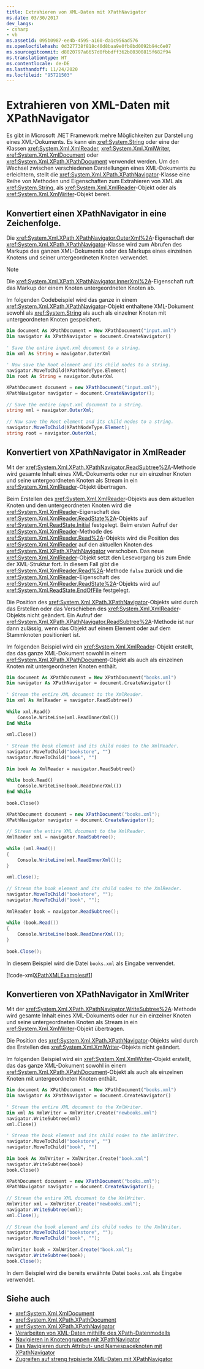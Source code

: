 ```yaml
---
title: Extrahieren von XML-Daten mit XPathNavigator
ms.date: 03/30/2017
dev_langs:
- csharp
- vb
ms.assetid: 095b0987-ee4b-4595-a160-da1c956ad576
ms.openlocfilehash: 0d327738f818c40d8baa9e0fb8bd0092b94c6e07
ms.sourcegitcommit: d8020797a6657d0fbbdff362b80300815f682f94
ms.translationtype: HT
ms.contentlocale: de-DE
ms.lasthandoff: 11/24/2020
ms.locfileid: "95721503"
---
```

# <a name="extract-xml-data-using-xpathnavigator"></a>Extrahieren von XML-Daten mit XPathNavigator

Es gibt in Microsoft .NET Framework mehre Möglichkeiten zur Darstellung eines XML-Dokuments. Es kann ein <xref:System.String> oder eine der Klassen <xref:System.Xml.XmlReader>, <xref:System.Xml.XmlWriter>, <xref:System.Xml.XmlDocument> oder <xref:System.Xml.XPath.XPathDocument> verwendet werden. Um den Wechsel zwischen verschiedenen Darstellungen eines XML-Dokuments zu erleichtern, stellt die <xref:System.Xml.XPath.XPathNavigator>-Klasse eine Reihe von Methoden und Eigenschaften zum Extrahieren von XML als <xref:System.String>, als <xref:System.Xml.XmlReader>-Objekt oder als <xref:System.Xml.XmlWriter>-Objekt bereit.  
  
## <a name="convert-an-xpathnavigator-to-a-string"></a>Konvertiert einen XPathNavigator in eine Zeichenfolge.  

 Die <xref:System.Xml.XPath.XPathNavigator.OuterXml%2A>-Eigenschaft der <xref:System.Xml.XPath.XPathNavigator>-Klasse wird zum Abrufen des Markups des ganzen XML-Dokuments oder des Markups eines einzelnen Knotens und seiner untergeordneten Knoten verwendet.  
  
> [!NOTE]
> Die <xref:System.Xml.XPath.XPathNavigator.InnerXml%2A>-Eigenschaft ruft das Markup der einem Knoten untergeordneten Knoten ab.  
  
 Im folgenden Codebeispiel wird das ganze in einem <xref:System.Xml.XPath.XPathNavigator>-Objekt enthaltene XML-Dokument sowohl als <xref:System.String> als auch als einzelner Knoten mit untergeordneten Knoten gespeichert.  
  
```vb  
Dim document As XPathDocument = New XPathDocument("input.xml")  
Dim navigator As XPathNavigator = document.CreateNavigator()  
  
' Save the entire input.xml document to a string.  
Dim xml As String = navigator.OuterXml  
  
' Now save the Root element and its child nodes to a string.  
navigator.MoveToChild(XPathNodeType.Element)  
Dim root As String = navigator.OuterXml  
```  
  
```csharp  
XPathDocument document = new XPathDocument("input.xml");  
XPathNavigator navigator = document.CreateNavigator();  
  
// Save the entire input.xml document to a string.  
string xml = navigator.OuterXml;  
  
// Now save the Root element and its child nodes to a string.  
navigator.MoveToChild(XPathNodeType.Element);  
string root = navigator.OuterXml;  
```  
  
## <a name="convert-an-xpathnavigator-to-an-xmlreader"></a>Konvertiert von XPathNavigator in XmlReader  

 Mit der <xref:System.Xml.XPath.XPathNavigator.ReadSubtree%2A>-Methode wird gesamte Inhalt eines XML-Dokuments oder nur ein einzelner Knoten und seine untergeordneten Knoten als Stream in ein <xref:System.Xml.XmlReader>-Objekt übertragen.  
  
 Beim Erstellen des <xref:System.Xml.XmlReader>-Objekts aus dem aktuellen Knoten und den untergeordneten Knoten wird die <xref:System.Xml.XmlReader>-Eigenschaft des <xref:System.Xml.XmlReader.ReadState%2A>-Objekts auf <xref:System.Xml.ReadState.Initial> festgelegt. Beim ersten Aufruf der <xref:System.Xml.XmlReader>-Methode des <xref:System.Xml.XmlReader.Read%2A>-Objekts wird die Position des <xref:System.Xml.XmlReader> auf den aktuellen Knoten des <xref:System.Xml.XPath.XPathNavigator> verschoben. Das neue <xref:System.Xml.XmlReader>-Objekt setzt den Lesevorgang bis zum Ende der XML-Struktur fort. In diesem Fall gibt die <xref:System.Xml.XmlReader.Read%2A>-Methode `false` zurück und die <xref:System.Xml.XmlReader>-Eigenschaft des <xref:System.Xml.XmlReader.ReadState%2A>-Objekts wird auf <xref:System.Xml.ReadState.EndOfFile> festgelegt.  
  
 Die Position des <xref:System.Xml.XPath.XPathNavigator>-Objekts wird durch das Erstellen oder das Verschieben des <xref:System.Xml.XmlReader>-Objekts nicht geändert. Ein Aufruf der <xref:System.Xml.XPath.XPathNavigator.ReadSubtree%2A>-Methode ist nur dann zulässig, wenn das Objekt auf einem Element oder auf dem Stammknoten positioniert ist.  
  
 Im folgenden Beispiel wird ein <xref:System.Xml.XmlReader>-Objekt erstellt, das das ganze XML-Dokument sowohl in einem <xref:System.Xml.XPath.XPathDocument>-Objekt als auch als einzelnen Knoten mit untergeordneten Knoten enthält.  
  
```vb  
Dim document As XPathDocument = New XPathDocument("books.xml")  
Dim navigator As XPathNavigator = document.CreateNavigator()  
  
' Stream the entire XML document to the XmlReader.  
Dim xml As XmlReader = navigator.ReadSubtree()  
  
While xml.Read()  
    Console.WriteLine(xml.ReadInnerXml())  
End While  
  
xml.Close()  
  
' Stream the book element and its child nodes to the XmlReader.  
navigator.MoveToChild("bookstore", "")  
navigator.MoveToChild("book", "")  
  
Dim book As XmlReader = navigator.ReadSubtree()  
  
While book.Read()  
    Console.WriteLine(book.ReadInnerXml())  
End While  
  
book.Close()  
```  
  
```csharp  
XPathDocument document = new XPathDocument("books.xml");  
XPathNavigator navigator = document.CreateNavigator();  
  
// Stream the entire XML document to the XmlReader.  
XmlReader xml = navigator.ReadSubtree();  
  
while (xml.Read())  
{  
    Console.WriteLine(xml.ReadInnerXml());  
}  
  
xml.Close();  
  
// Stream the book element and its child nodes to the XmlReader.  
navigator.MoveToChild("bookstore", "");  
navigator.MoveToChild("book", "");  
  
XmlReader book = navigator.ReadSubtree();  
  
while (book.Read())  
{  
    Console.WriteLine(book.ReadInnerXml());  
}  
  
book.Close();  
```  
  
 In diesem Beispiel wird die Datei `books.xml` als Eingabe verwendet.  
  
 [!code-xml[XPathXMLExamples#1](../../../../samples/snippets/xml/VS_Snippets_Data/XPathXMLExamples/XML/books.xml#1)]  
  
## <a name="converting-an-xpathnavigator-to-an-xmlwriter"></a>Konvertieren von XPathNavigator in XmlWriter  

 Mit der <xref:System.Xml.XPath.XPathNavigator.WriteSubtree%2A>-Methode wird gesamte Inhalt eines XML-Dokuments oder nur ein einzelner Knoten und seine untergeordneten Knoten als Stream in ein <xref:System.Xml.XmlWriter>-Objekt übertragen.  
  
 Die Position des <xref:System.Xml.XPath.XPathNavigator>-Objekts wird durch das Erstellen des <xref:System.Xml.XmlWriter>-Objekts nicht geändert.  
  
 Im folgenden Beispiel wird ein <xref:System.Xml.XmlWriter>-Objekt erstellt, das das ganze XML-Dokument sowohl in einem <xref:System.Xml.XPath.XPathDocument>-Objekt als auch als einzelnen Knoten mit untergeordneten Knoten enthält.  
  
```vb  
Dim document As XPathDocument = New XPathDocument("books.xml")  
Dim navigator As XPathNavigator = document.CreateNavigator()  
  
' Stream the entire XML document to the XmlWriter.  
Dim xml As XmlWriter = XmlWriter.Create("newbooks.xml")  
navigator.WriteSubtree(xml)  
xml.Close()  
  
' Stream the book element and its child nodes to the XmlWriter.  
navigator.MoveToChild("bookstore", "")  
navigator.MoveToChild("book", "")  
  
Dim book As XmlWriter = XmlWriter.Create("book.xml")  
navigator.WriteSubtree(book)  
book.Close()  
```  
  
```csharp  
XPathDocument document = new XPathDocument("books.xml");  
XPathNavigator navigator = document.CreateNavigator();  
  
// Stream the entire XML document to the XmlWriter.  
XmlWriter xml = XmlWriter.Create("newbooks.xml");  
navigator.WriteSubtree(xml);  
xml.Close();  
  
// Stream the book element and its child nodes to the XmlWriter.  
navigator.MoveToChild("bookstore", "");  
navigator.MoveToChild("book", "");  
  
XmlWriter book = XmlWriter.Create("book.xml");  
navigator.WriteSubtree(book);  
book.Close();  
```  
  
 In dem Beispiel wird die bereits erwähnte Datei `books.xml` als Eingabe verwendet.  
  
## <a name="see-also"></a>Siehe auch

- <xref:System.Xml.XmlDocument>
- <xref:System.Xml.XPath.XPathDocument>
- <xref:System.Xml.XPath.XPathNavigator>
- [Verarbeiten von XML-Daten mithilfe des XPath-Datenmodells](process-xml-data-using-the-xpath-data-model.md)
- [Navigieren in Knotengruppen mit XPathNavigator](node-set-navigation-using-xpathnavigator.md)
- [Das Navigieren durch Attribut- und Namespaceknoten mit XPathNavigator](attribute-and-namespace-node-navigation-using-xpathnavigator.md)
- [Zugreifen auf streng typisierte XML-Daten mit XPathNavigator](accessing-strongly-typed-xml-data-using-xpathnavigator.md)
